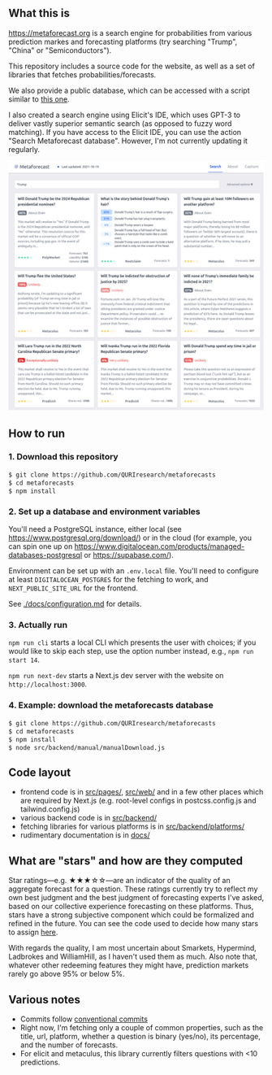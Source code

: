 ## What this is

https://metaforecast.org is a search engine for probabilities from various prediction markes and forecasting platforms (try searching "Trump", "China" or "Semiconductors").

This repository includes a source code for the website, as well as a set of libraries that fetches probabilities/forecasts.

We also provide a public database, which can be accessed with a script similar to [this one](./src/backend/manual/manualDownload.js).

I also created a search engine using Elicit's IDE, which uses GPT-3 to deliver vastly superior semantic search (as opposed to fuzzy word matching). If you have access to the Elicit IDE, you can use the action "Search Metaforecast database". However, I'm not currently updating it regularly.

[![](./public/screenshot.png)](https://metaforecast.org)

## How to run

### 1. Download this repository

```
$ git clone https://github.com/QURIresearch/metaforecasts
$ cd metaforecasts
$ npm install
```

### 2. Set up a database and environment variables

You'll need a PostgreSQL instance, either local (see https://www.postgresql.org/download/) or in the cloud (for example, you can spin one up on https://www.digitalocean.com/products/managed-databases-postgresql or https://supabase.com/).

Environment can be set up with an `.env.local` file. You'll need to configure at least `DIGITALOCEAN_POSTGRES` for the fetching to work, and `NEXT_PUBLIC_SITE_URL` for the frontend.

See [./docs/configuration.md](./docs/configuration.md) for details.

### 3. Actually run

`npm run cli` starts a local CLI which presents the user with choices; if you would like to skip each step, use the option number instead, e.g., `npm run start 14`.

`npm run next-dev` starts a Next.js dev server with the website on `http://localhost:3000`.

### 4. Example: download the metaforecasts database

```
$ git clone https://github.com/QURIresearch/metaforecasts
$ cd metaforecasts
$ npm install
$ node src/backend/manual/manualDownload.js
```

## Code layout

- frontend code is in [src/pages/](./src/pages/), [src/web/](./src/web/) and in a few other places which are required by Next.js (e.g. root-level configs in postcss.config.js and tailwind.config.js)
- various backend code is in [src/backend/](./src/backend/)
- fetching libraries for various platforms is in [src/backend/platforms/](./src/backend/platforms/)
- rudimentary documentation is in [docs/](./docs)

## What are "stars" and how are they computed

Star ratings—e.g. ★★★☆☆—are an indicator of the quality of an aggregate forecast for a question. These ratings currently try to reflect my own best judgment and the best judgment of forecasting experts I've asked, based on our collective experience forecasting on these platforms. Thus, stars have a strong subjective component which could be formalized and refined in the future. You can see the code used to decide how many stars to assign [here](./src/backend/utils/stars.js).

With regards the quality, I am most uncertain about Smarkets, Hypermind, Ladbrokes and WilliamHill, as I haven't used them as much. Also note that, whatever other redeeming features they might have, prediction markets rarely go above 95% or below 5%.

## Various notes

- Commits follow [conventional commits](https://www.conventionalcommits.org/en/v1.0.0/#summary)
- Right now, I'm fetching only a couple of common properties, such as the title, url, platform, whether a question is binary (yes/no), its percentage, and the number of forecasts.
- For elicit and metaculus, this library currently filters questions with <10 predictions.
